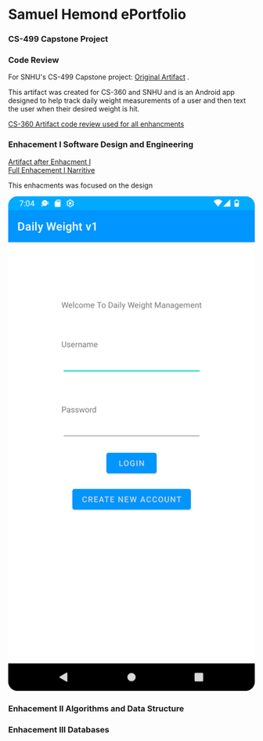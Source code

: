 # **Samuel Hemond ePortfolio**

### CS-499 Capstone Project

### Code Review
For SNHU's CS-499 Capstone project:
[Original Artifact](https://github.com/Igthife/Igthife.github.io/tree/main/CS360ArtifactSamuelHemond)
.

This artifact was created for CS-360 and SNHU and is an Android app
 designed to help track daily weight measurements of a user and then text
 the user when their desired weight is hit.

[CS-360 Artifact code review used for all enhancments](https://youtu.be/2A69vkAXrOA "code review used for all enhancments")<br/>

### Enhacement I Software Design and Engineering
[Artifact after Enhacment I](https://github.com/Igthife/Igthife.github.io/tree/Enhancment-1-Software-Design "Artifact after Enhacment I")<br/>
[Full Enhacement I Narritive](CS-499_Milestone_Two_Narrative.docx)

This enhacments was focused on the design 

![Base app theme](Pictures/Screenshot_Starting_Theme.png)

### Enhacement II Algorithms and Data Structure

### Enhacement III Databases
